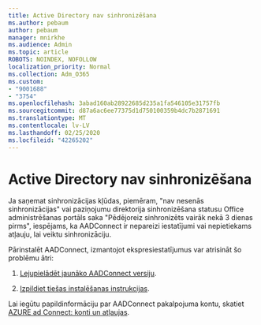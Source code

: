 ```yaml
---
title: Active Directory nav sinhronizēšana
ms.author: pebaum
author: pebaum
manager: mnirkhe
ms.audience: Admin
ms.topic: article
ROBOTS: NOINDEX, NOFOLLOW
localization_priority: Normal
ms.collection: Adm_O365
ms.custom:
- "9001688"
- "3754"
ms.openlocfilehash: 3abad160ab28922685d235a1fa546105e31757fb
ms.sourcegitcommit: d87a6ac6ee77375d1d750100359b4dc7b2871691
ms.translationtype: MT
ms.contentlocale: lv-LV
ms.lasthandoff: 02/25/2020
ms.locfileid: "42265202"
---
```

# <a name="active-directory-not-syncing"></a>Active Directory nav sinhronizēšana

Ja saņemat sinhronizācijas kļūdas, piemēram, "nav nesenās sinhronizācijas" vai paziņojumu direktorija sinhronizēšana statusu Office administrēšanas portāls saka "Pēdējoreiz sinhronizēts vairāk nekā 3 dienas pirms", iespējams, ka AADConnect ir nepareizi iestatījumi vai nepietiekams atļauju, lai veiktu sinhronizāciju.  

Pārinstalēt AADConnect, izmantojot ekspresiestatījumus var atrisināt šo problēmu ātri:

1. [Lejupielādēt jaunāko AADConnect versiju](https://go.microsoft.com/fwlink/?LinkId=615771).

2. [Izpildiet tiešas instalēšanas instrukcijas](https://docs.microsoft.com/azure/active-directory/hybrid/how-to-connect-install-express).

Lai iegūtu papildinformāciju par AADConnect pakalpojuma kontu, skatiet [AZURE ad Connect: konti un atļaujas](https://docs.microsoft.com/azure/active-directory/hybrid/reference-connect-accounts-permissions).
